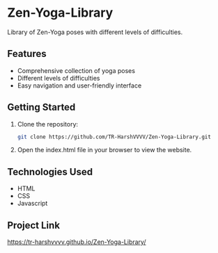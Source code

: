 # Zen-Yoga-Library
Library of Zen-Yoga poses with different levels of difficulties.


## Features
- Comprehensive collection of yoga poses
- Different levels of difficulties
- Easy navigation and user-friendly interface

## Getting Started
1. Clone the repository:
   ```sh
   git clone https://github.com/TR-HarshVVVV/Zen-Yoga-Library.git
2. Open the index.html file in your browser to view the website.

## Technologies Used
* HTML
* CSS
* Javascript

## Project Link
https://tr-harshvvvv.github.io/Zen-Yoga-Library/
